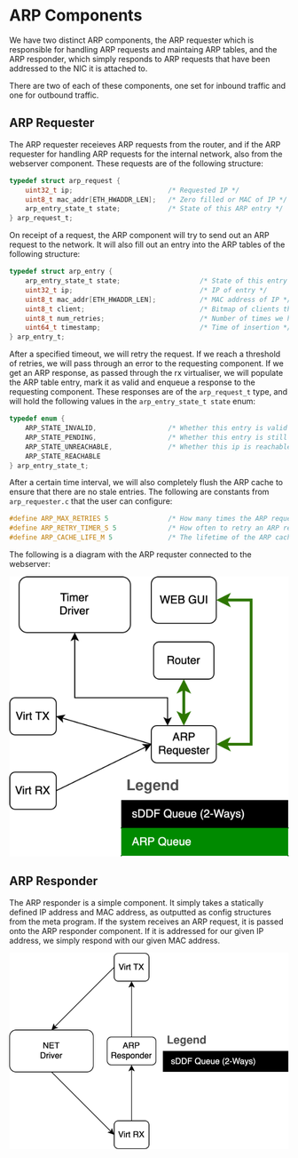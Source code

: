 # ARP Components

We have two distinct ARP components, the ARP requester which is responsible for handling ARP requests and
maintaing ARP tables, and the ARP responder, which simply responds to ARP requests that have been addressed
to the NIC it is attached to.

There are two of each of these components, one set for inbound traffic and one for outbound traffic.

## ARP Requester

The ARP requester receieves ARP requests from the router, and if the ARP requester for handling
ARP requests for the internal network, also from the webserver component. These requests are of
the following structure:

```c
typedef struct arp_request {
    uint32_t ip;                        /* Requested IP */
    uint8_t mac_addr[ETH_HWADDR_LEN];   /* Zero filled or MAC of IP */
    arp_entry_state_t state;            /* State of this ARP entry */
} arp_request_t;
```

On receipt of a request, the ARP component will try to send out an ARP request
to the network. It will also fill out an entry into the ARP tables of the following structure:

```c
typedef struct arp_entry {
    arp_entry_state_t state;                    /* State of this entry */
    uint32_t ip;                                /* IP of entry */
    uint8_t mac_addr[ETH_HWADDR_LEN];           /* MAC address of IP */
    uint8_t client;                             /* Bitmap of clients that initiated the request */
    uint8_t num_retries;                        /* Number of times we have sent out an arp request */
    uint64_t timestamp;                         /* Time of insertion */
} arp_entry_t;
```

After a specified timeout, we will retry the request. If we reach a threshold of retries,
we will pass through an error to the requesting component.
If we get an ARP response, as passed through the rx virtualiser, we will populate the ARP
table entry, mark it as valid and enqueue a response to the requesting component. These responses
are of the `arp_request_t` type, and will hold the following values in the `arp_entry_state_t state` enum:

```c
typedef enum {
    ARP_STATE_INVALID,                  /* Whether this entry is valid entry in the table */
    ARP_STATE_PENDING,                  /* Whether this entry is still pending a response */
    ARP_STATE_UNREACHABLE,              /* Whether this ip is reachable and listed mac has meaning */
    ARP_STATE_REACHABLE
} arp_entry_state_t;
```

After a certain time interval, we will also completely flush the ARP cache to ensure that there are no
stale entries. The following are constants from `arp_requester.c` that the user can configure:
```c
#define ARP_MAX_RETRIES 5               /* How many times the ARP requester will send out an ARP request. */
#define ARP_RETRY_TIMER_S 5             /* How often to retry an ARP request, in seconds. */
#define ARP_CACHE_LIFE_M 5              /* The lifetime of the ARP cache in minutes. After this time elapses, the cache is flushed. */
```
The following is a diagram with the ARP requster connected to the webserver:

![](../images/arp_requester.svg)

## ARP Responder

The ARP responder is a simple component. It simply takes a statically defined IP address
and MAC address, as outputted as config structures from the meta program. If the system
receives an ARP request, it is passed onto the ARP responder component. If it is addressed
for our given IP address, we simply respond with our given MAC address.

![](../images/arp_responder.svg)